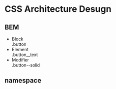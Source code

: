 # CSS Architecture Desugn
## BEM
* Block  
    .button
* Element  
    .button__text
* Modifier  
    .button--solid
## namespace